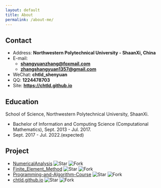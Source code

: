 ```yaml
---
layout: default
title: About
permalink: /about-me/
---
```

## Contact

- Address: **Northwestern Polytechnical University - ShaanXi, China**
- E-mail:
  - **shangyuanzhang@foxmail.com**
  - **zhangshangyuan1357@gmail.com**
- WeChat: **chtld_shenyuan**
- QQ: **1224478703**
- Site: **<https://chtld.github.io>**

## Education

School of Science, Northwestern Polytechnical University, ShaanXi.
- Bachelor of Information and Computing Science (Computational Mathematics), Sept. 2013 - Jul. 2017.
- Sept. 2017 - Jul. 2022.(expected)

## Project

- [NumericalAnalysis](https://github.com/chtld/NumericalAnalysis) ![Star](https://img.shields.io/github/stars/chtld/NumericalAnalysis) ![Fork](https://img.shields.io/github/forks/chtld/NumericalAnalysis)
- [Finite_Element_Method](https://github.com/chtld/Finite_Element_Method) ![Star](https://img.shields.io/github/stars/chtld/Finite_Element_Method) ![Fork](https://img.shields.io/github/forks/chtld/Finite_Element_Method)
- [Programming-and-Algorithm-Course](https://github.com/chtld/Programming-and-Algorithm-Course) ![Star](https://img.shields.io/github/stars/chtld/Programming-and-Algorithm-Course) ![Fork](https://img.shields.io/github/forks/chtld/Programming-and-Algorithm-Course)
- [chtld.github.io](https://github.com/chtld/chtld.github.io) ![Star](https://img.shields.io/github/stars/chtld/chtld.github.io) ![Fork](https://img.shields.io/github/forks/chtld/chtld.github.io)